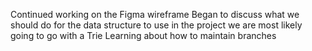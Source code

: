 Continued working on the Figma wireframe 
Began to discuss what we should do for the data structure to use in the project we are most likely going to go with a Trie
Learning about how to maintain branches

